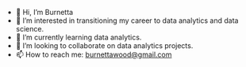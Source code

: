 - 👋 Hi, I’m Burnetta
- 👀 I’m interested in transitioning my career to data analytics and data science.
- 🌱 I’m currently learning data analytics.
- 💞️ I’m looking to collaborate on data analytics projects.
- 📫 How to reach me: burnettawood@gmail.com

<!---
burnettaw/burnettaw is a ✨ special ✨ repository because its `README.md` (this file) appears on your GitHub profile.
You can click the Preview link to take a look at your changes.
--->
